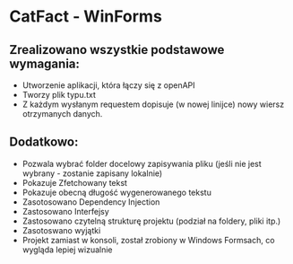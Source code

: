# CatFact - WinForms

## Zrealizowano wszystkie podstawowe wymagania:

- Utworzenie aplikacji, która łączy się z openAPI
- Tworzy plik typu.txt
- Z każdym wysłanym requestem dopisuje (w nowej linijce) nowy wiersz otrzymanych danych.

## Dodatkowo:

- Pozwala wybrać folder docelowy zapisywania pliku (jeśli nie jest wybrany - zostanie zapisany lokalnie)
- Pokazuje Zfetchowany tekst
- Pokazuje obecną długość wygenerowanego tekstu
- Zasotosowano Dependency Injection
- Zastosowano Interfejsy
- Zastosowano czytelną strukturę projektu (podział na foldery, pliki itp.)
- Zasotoswano wyjątki
- Projekt zamiast w konsoli, został zrobiony w Windows Formsach, co wygląda lepiej wizualnie
